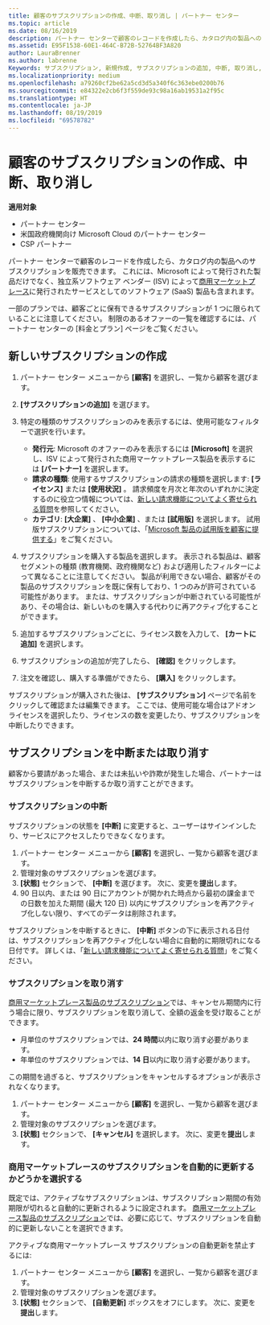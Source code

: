 ```yaml
---
title: 顧客のサブスクリプションの作成、中断、取り消し | パートナー センター
ms.topic: article
ms.date: 08/16/2019
description: パートナー センターで顧客のレコードを作成したら、カタログ内の製品へのサブスクリプションを販売できます。
ms.assetid: E95F1538-60E1-464C-B72B-52764BF3A820
author: LauraBrenner
ms.author: labrenne
Keywords: サブスクリプション, 新規作成, サブスクリプションの追加, 中断, 取り消し, 一時停止
ms.localizationpriority: medium
ms.openlocfilehash: a79260cf2be62a5cd3d5a340f6c363ebe0200b76
ms.sourcegitcommit: e84322e2cb6f3f559de93c98a16ab19531a2f95c
ms.translationtype: HT
ms.contentlocale: ja-JP
ms.lasthandoff: 08/19/2019
ms.locfileid: "69578782"
---
```

# <a name="create-suspend-or-cancel-customer-subscriptions"></a>顧客のサブスクリプションの作成、中断、取り消し

**適用対象**

-  パートナー センター
-  米国政府機関向け Microsoft Cloud のパートナー センター
-  CSP パートナー

パートナー センターで顧客のレコードを作成したら、カタログ内の製品へのサブスクリプションを販売できます。 これには、Microsoft によって発行された製品だけでなく、独立系ソフトウェア ベンダー (ISV) によって[商用マーケットプレース](https://azuremarketplace.microsoft.com/marketplace)に発行されたサービスとしてのソフトウェア (SaaS) 製品も含まれます。 

一部のプランでは、顧客ごとに保有できるサブスクリプションが 1 つに限られていることに注意してください。 制限のあるオファーの一覧を確認するには、パートナー センターの [料金とプラン] ページをご覧ください。 


## <a name="create-a-new-subscription"></a>新しいサブスクリプションの作成

1. パートナー センター メニューから **[顧客]** を選択し、一覧から顧客を選びます。

2. **[サブスクリプションの追加]** を選びます。

3. 特定の種類のサブスクリプションのみを表示するには、使用可能なフィルターで選択を行います。
   - **発行元**: Microsoft のオファーのみを表示するには **[Microsoft]** を選択し、ISV によって発行された商用マーケットプレース製品を表示するには **[パートナー]** を選択します。
   - **請求の種類**: 使用するサブスクリプションの請求の種類を選択します: **[ライセンス]** または **[使用状況]** 。 請求頻度を月次と年次のいずれかに決定するのに役立つ情報については、[新しい請求機能についてよく寄せられる質問](faq-about-new-billing-features.md)を参照してください。
   - **カテゴリ**: **[大企業]** 、 **[中小企業]** 、または **[試用版]** を選択します。 試用版サブスクリプションについては、「[Microsoft 製品の試用版を顧客に提供する](offer-your-customers-trials-of-microsoft-products.md)」をご覧ください。

4. サブスクリプションを購入する製品を選択します。 表示される製品は、顧客セグメントの種類 (教育機関、政府機関など) および適用したフィルターによって異なることに注意してください。 製品が利用できない場合、顧客がその製品のサブスクリプションを既に保有しており、1 つのみが許可されている可能性があります。 または、サブスクリプションが中断されている可能性があり、その場合は、新しいものを購入する代わりに再アクティブ化することができます。

5. 追加するサブスクリプションごとに、ライセンス数を入力して、 **[カートに追加]** を選択します。

6. サブスクリプションの追加が完了したら、 **[確認]** をクリックします。

7. 注文を確認し、購入する準備ができたら、 **[購入]** をクリックします。

サブスクリプションが購入された後は、 **[サブスクリプション]** ページで名前をクリックして確認または編集できます。 ここでは、使用可能な場合はアドオン ライセンスを選択したり、ライセンスの数を変更したり、サブスクリプションを中断したりできます。


## <a name="suspend-or-cancel-a-subscription"></a>サブスクリプションを中断または取り消す

顧客から要請があった場合、または未払いや詐欺が発生した場合、パートナーはサブスクリプションを中断するか取り消すことができます。

### <a name="suspend-a-subscription"></a>サブスクリプションの中断

サブスクリプションの状態を **[中断]** に変更すると、ユーザーはサインインしたり、サービスにアクセスしたりできなくなります。

1.  パートナー センター メニューから **[顧客]** を選択し、一覧から顧客を選びます。
2.  管理対象のサブスクリプションを選びます。
3.  **[状態]** セクションで、 **[中断]** を選びます。 次に、変更を**提出**します。
4.  90 日以内、または 90 日にアカウントが開かれた時点から最初の課金までの日数を加えた期間 (最大 120 日) 以内にサブスクリプションを再アクティブ化しない限り、すべてのデータは削除されます。

サブスクリプションを中断するときに、 **[中断]** ボタンの下に表示される日付は、サブスクリプションを再アクティブ化しない場合に自動的に期限切れになる日付です。 詳しくは、「[新しい請求機能についてよく寄せられる質問](faq-about-new-billing-features.md)」をご覧ください。

### <a name="cancel-a-subscription"></a>サブスクリプションを取り消す

[商用マーケットプレース製品のサブスクリプション](sell-marketplace-products.md)では、キャンセル期間内に行う場合に限り、サブスクリプションを取り消して、全額の返金を受け取ることができます。 

- 月単位のサブスクリプションでは、**24 時間**以内に取り消す必要があります。
- 年単位のサブスクリプションでは、**14 日**以内に取り消す必要があります。

この期間を過ぎると、サブスクリプションをキャンセルするオプションが表示されなくなります。

1.  パートナー センター メニューから **[顧客]** を選択し、一覧から顧客を選びます。
2.  管理対象のサブスクリプションを選びます。
3.  **[状態]** セクションで、 **[キャンセル]** を選択します。 次に、変更を**提出**します。

### <a name="choose-whether-to-automatically-renew-a-commercial-marketplace-subscription"></a>商用マーケットプレースのサブスクリプションを自動的に更新するかどうかを選択する

既定では、アクティブなサブスクリプションは、サブスクリプション期間の有効期限が切れると自動的に更新されるように設定されます。 [商用マーケットプレース製品のサブスクリプション](sell-marketplace-products.md)では、必要に応じて、サブスクリプションを自動的に更新しないことを選択できます。

アクティブな商用マーケットプレース サブスクリプションの自動更新を禁止するには:

1.  パートナー センター メニューから **[顧客]** を選択し、一覧から顧客を選びます。
2.  管理対象のサブスクリプションを選びます。
3.  **[状態]** セクションで、 **[自動更新]** ボックスをオフにします。 次に、変更を**提出**します。


 



